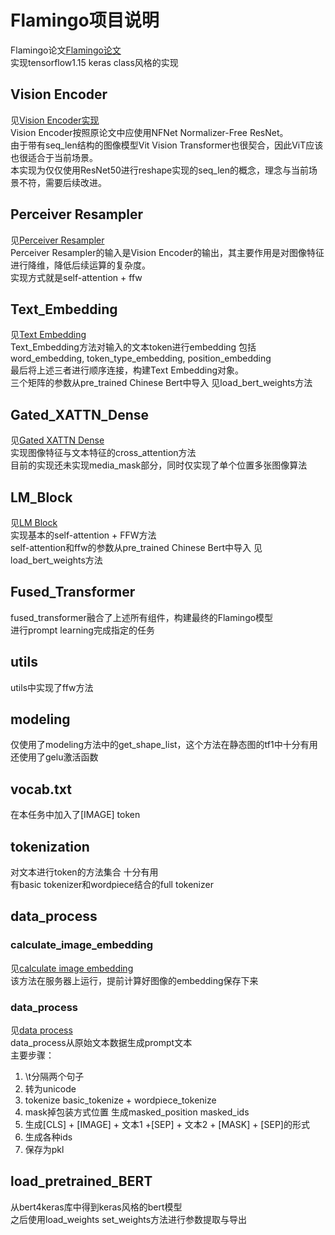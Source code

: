 # Flamingo项目说明

Flamingo论文[Flamingo论文](paper/deepmind-Flamingo.pdf)  
实现tensorflow1.15 keras class风格的实现  

## Vision Encoder
见[Vision Encoder实现](Vision_Encoder.py)  
Vision Encoder按照原论文中应使用NFNet Normalizer-Free ResNet。  
由于带有seq_len结构的图像模型Vit Vision Transformer也很契合，因此ViT应该也很适合于当前场景。  
本实现为仅仅使用ResNet50进行reshape实现的seq_len的概念，理念与当前场景不符，需要后续改进。  

## Perceiver Resampler
见[Perceiver Resampler](Perceiver_Resampler.py)  
Perceiver Resampler的输入是Vision Encoder的输出，其主要作用是对图像特征进行降维，降低后续运算的复杂度。  
实现方式就是self-attention + ffw  

## Text_Embedding
见[Text Embedding](Text_Embedding.py)  
Text_Embedding方法对输入的文本token进行embedding 包括word_embedding, token_type_embedding, position_embedding  
最后将上述三者进行顺序连接，构建Text Embedding对象。  
三个矩阵的参数从pre_trained Chinese Bert中导入 见load_bert_weights方法  

## Gated_XATTN_Dense
见[Gated XATTN Dense](Gated_XATTN_Dense.py)  
实现图像特征与文本特征的cross_attention方法  
目前的实现还未实现media_mask部分，同时仅实现了单个位置多张图像算法  

## LM_Block
见[LM Block](LM_Block.py)  
实现基本的self-attention + FFW方法  
self-attention和ffw的参数从pre_trained Chinese Bert中导入 见load_bert_weights方法  

## Fused_Transformer
fused_transformer融合了上述所有组件，构建最终的Flamingo模型  
进行prompt learning完成指定的任务  

## utils
utils中实现了ffw方法  

## modeling
仅使用了modeling方法中的get_shape_list，这个方法在静态图的tf1中十分有用  
还使用了gelu激活函数  

## vocab.txt
在本任务中加入了[IMAGE] token  

## tokenization
对文本进行token的方法集合 十分有用  
有basic tokenizer和wordpiece结合的full tokenizer  

## data_process
### calculate_image_embedding
见[calculate image embedding](data_process/calculate_image_embedding.py)  
该方法在服务器上运行，提前计算好图像的embedding保存下来  
### data_process
见[data process](data_process/data_process.ipynb)  
data_process从原始文本数据生成prompt文本  
主要步骤：
1. \t分隔两个句子
2. 转为unicode
3. tokenize basic_tokenize + wordpiece_tokenize
4. mask掉包装方式位置 生成masked_position masked_ids
5. 生成[CLS] + [IMAGE] + 文本1 +[SEP] + 文本2 + [MASK] + [SEP]的形式
6. 生成各种ids
7. 保存为pkl

## load_pretrained_BERT
从bert4keras库中得到keras风格的bert模型  
之后使用load_weights set_weights方法进行参数提取与导出  